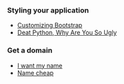 ### Styling your application
* [Customizing Bootstrap](https://www.smashingmagazine.com/2013/03/customizing-bootstrap/)
* [Deat Python, Why Are You So Ugly](http://grokcode.com/746/dear-python-why-are-you-so-ugly/)

### Get a domain
* [I want my name](https://iwantmyname.com/)
* [Name cheap](https://www.namecheap.com/)

